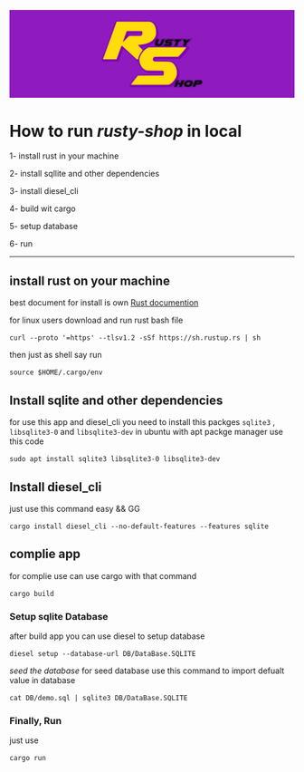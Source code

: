 ![Rusty Shop](SVG/banner.png)
# How to run *rusty-shop* in local

1- install rust in your machine

2- install sqllite and other dependencies

3- install diesel_cli

4- build wit cargo

5- setup database

6- run

----
## install rust on your machine 
best document for install is own [Rust documention](https://www.rust-lang.org/tools/install)

for linux users download and run rust bash file
```
curl --proto '=https' --tlsv1.2 -sSf https://sh.rustup.rs | sh
```
then just as shell say run
```
source $HOME/.cargo/env
```

## Install sqlite and other dependencies
for use this app and diesel_cli you need to install this packges `sqlite3` , `libsqlite3-0` and `libsqlite3-dev`
in ubuntu with apt packge manager use this code
```
sudo apt install sqlite3 libsqlite3-0 libsqlite3-dev 
```

## Install diesel_cli
just use this command easy && GG
```
cargo install diesel_cli --no-default-features --features sqlite
```


## complie app
for complie use can use cargo with that command
```
cargo build
```

### Setup sqlite Database
after build app you can use diesel to setup database
```
diesel setup --database-url DB/DataBase.SQLITE
```
 *seed the database* 
for seed database use this command to import defualt value in database
```
cat DB/demo.sql | sqlite3 DB/DataBase.SQLITE

```


### Finally, Run

just use
```
cargo run
```
